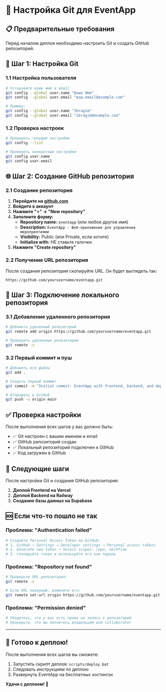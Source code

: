 # 🔧 Настройка Git для EventApp

## 📋 Предварительные требования

Перед началом деплоя необходимо настроить Git и создать GitHub репозиторий.

## 🚀 Шаг 1: Настройка Git

### 1.1 Настройка пользователя
```bash
# Установите ваше имя и email
git config --global user.name "Ваше Имя"
git config --global user.email "ваш.email@example.com"

# Пример:
git config --global user.name "Ibragim"
git config --global user.email "ibragim@example.com"
```

### 1.2 Проверка настроек
```bash
# Проверить текущие настройки
git config --list

# Проверить конкретные настройки
git config user.name
git config user.email
```

## 🌐 Шаг 2: Создание GitHub репозитория

### 2.1 Создание репозитория
1. **Перейдите на [github.com](https://github.com)**
2. **Войдите в аккаунт**
3. **Нажмите "+" → "New repository"**
4. **Заполните форму:**
   - **Repository name:** `eventapp` (или любое другое имя)
   - **Description:** `EventApp - Веб-приложение для управления мероприятиями`
   - **Visibility:** Public (или Private, если хотите)
   - **Initialize with:** НЕ ставьте галочки
5. **Нажмите "Create repository"**

### 2.2 Получение URL репозитория
После создания репозитория скопируйте URL. Он будет выглядеть так:
```
https://github.com/yourusername/eventapp.git
```

## 🔗 Шаг 3: Подключение локального репозитория

### 3.1 Добавление удаленного репозитория
```bash
# Добавить удаленный репозиторий
git remote add origin https://github.com/yourusername/eventapp.git

# Проверить удаленные репозитории
git remote -v
```

### 3.2 Первый коммит и пуш
```bash
# Добавить все файлы
git add .

# Создать первый коммит
git commit -m "Initial commit: EventApp with frontend, backend, and deployment scripts"

# Отправить в GitHub
git push -u origin main
```

## ✅ Проверка настройки

После выполнения всех шагов у вас должно быть:
- ✅ Git настроен с вашим именем и email
- ✅ GitHub репозиторий создан
- ✅ Локальный репозиторий подключен к GitHub
- ✅ Код загружен в GitHub

## 🚀 Следующие шаги

После настройки Git и создания GitHub репозитория:

1. **Деплой Frontend на Vercel**
2. **Деплой Backend на Railway**
3. **Создание базы данных на Supabase**

## 🆘 Если что-то пошло не так

### Проблема: "Authentication failed"
```bash
# Создайте Personal Access Token на GitHub:
# 1. GitHub → Settings → Developer settings → Personal access tokens
# 2. Generate new token → Select scopes: repo, workflow
# 3. Скопируйте токен и используйте его как пароль
```

### Проблема: "Repository not found"
```bash
# Проверьте URL репозитория:
git remote -v

# Если URL неверный, измените его:
git remote set-url origin https://github.com/yourusername/eventapp.git
```

### Проблема: "Permission denied"
```bash
# Убедитесь, что у вас есть права на запись в репозиторий
# Проверьте, что вы являетесь владельцем или collaborator
```

---

## 🎯 Готово к деплою!

После выполнения всех шагов вы сможете:
1. Запустить скрипт деплоя: `scripts/deploy.bat`
2. Следовать инструкциям по деплою
3. Развернуть EventApp на бесплатных хостингах

**Удачи с деплоем! 🚀**
